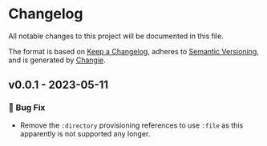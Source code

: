 # Changelog

All notable changes to this project will be documented in this file.

The format is based on [Keep a Changelog](https://keepachangelog.com/en/1.0.0/),
adheres to [Semantic Versioning](https://semver.org/spec/v2.0.0.html),
and is generated by [Changie](https://github.com/miniscruff/changie).

## v0.0.1 - 2023-05-11

### 🐛 Bug Fix

- Remove the `:directory` provisioning references to use `:file` as this apparently is not supported any longer.
